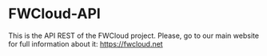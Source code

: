 # FWCloud-API
This is the API REST of the FWCloud project.
Please, go to our main website for full information about it: https://fwcloud.net
